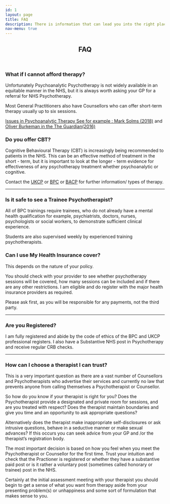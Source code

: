 ```yaml
---
id: 1
layout: page
title: FAQ
description: There is information that can lead you into the right place to interact with me please have a look.
nav-menu: true
---
```


<!-- Main -->

<div id="main" class="alt">
    <section id="one">
    	<div class="inner">
    		<header class="major">
    			<h1>FAQ</h1>
    		</header>
    		<div class="row">
    			<div class="6u 12u$(small)">
    				<h3>What if I cannot afford therapy?</h3>
    					<p class="mdownf">Unfortunately Psychoanalytic Psychotherapy is not widely available in an equitable manner in the NHS, but it is always worth asking your GP for a referral for NHS Psychotherapy.</p>
    					<p class="mdownf">Most General Practitioners also have Counsellors who can offer short-term therapy usually up to six sessions.</p>
							<p class="mdownf"><a href="https://goo.gl/Ub5Sgg" target="_blank">Issues in Psychoanalytic Therapy See for example : Mark Solms (2018)</a> and <a href="https://theguardian.com/science/2016/jan/07/therapy-wars-revenge-of-freud-cognitive-behavioural-therapy" target="_blank">Oliver Burkeman in the The Guardian(2016)</a></p>
    		  </div>
    				<div class="6u 12u$(small)">
    					<h3>Do you offer CBT?</h3>
    		      <p class="mdownf">Cognitive Behavioural Therapy (CBT) is increasingly being recommended to patients in the NHS. This can be an effective method of treatment in the short - term, but it is important to look at the longer - term evidence for effectiveness of any psychotherapy treatment whether psychoanalytic or cognitive.</p>
    					<p class="mdownf">Contact the <a href="http://www.psychotherapy.org.uk/">UKCP</a> or <a href="https://www.bpc.org.uk/">BPC</a> or <a href="https://www.bacp.co.uk/">BACP</a> for further information/ types of therapy.</p>
    		  </div>
    		</div>
    		<hr>
    		<div class="row">
    		  <div class="6u 12u$(small)">
    		      <h3 class="altcoldark mdownf mup">Is it safe to see a Trainee Psychotherapist?</h3>
    		      <p class="mdownf">All of BPC trainings require trainees, who do not already have a mental health qualification for example, psychiatrists, doctors, nurses, psychologists or social workers, to demonstrate sufficient clinical experience.</p>
    		      <p class="mdownf">Students are also supervised weekly by experienced training psychotherapists.</p>
    		  </div>
    			<div class="6u 12u$(small)">
    			  <h3 class="altcoldark mdownf mup">Can I use My Health Insurance cover? </h3>
    			  <p class="mdownf">This depends on the nature of your policy.</p>
    			  <p class="mdownf">You should check with your provider to see whether psychotherapy  sessions will be covered, how many sessions can be included and if there are any other restrictions. I am eligible and do register with the major health insurance providers as required.</p>
    			  <p class="mdownf">Please ask first, as you will be responsible for any payments, not the third party.</p>
    			</div>
    		</div>
    			<hr>
    		<div class="row">
    			<div class="12u">
    			  <h3 class="altcoldark mdownf mup">Are you Registered?</h3>
    			  <p class="mdownf">I am fully registered and abide by the code of ethics of the BPC and UKCP  professional registers. I also have a Substantive NHS post in Psychotherapy and  receive regular CRB checks.</p>
    			</div>
    		</div>
    		<hr>
    		<div class="row">
    			<div class="12u">
    			  <h3 class="altcoldark mdownf">How can I choose a therapist I can trust?</h3>
    			  <p class="mdownf">This is a very important question as there are a vast number of Counsellors and Psychotherapists who advertise their services and currently no law that prevents anyone from calling themselves  a Psychotherapist or Counsellor.</p>
    			  <p class="mdownf">So how do you know if your therapist is right for you?  Does the Psychotherapist provide a designated and private room for sessions, and are you treated with respect? Does the therapist maintain boundaries and give you time and an opportunity to ask appropriate questions? </p>
    			  <p>Alternatively does the therapist make inappropriate self-disclosures or ask intrusive questions, behave in a seductive manner or make sexual advances? If this occurs you can seek advice from your GP and /or the therapist’s registration body.</p>
    			  <p>The most important decision is based on how you feel when you meet the Psychotherapist or Counsellor for the first time. Trust your intuition and check that the Practioner is registered or whether they have a substantive paid post or is it rather a voluntary post (sometimes called honorary or trainee) post in the NHS.</p>
    				<p>Certainly at the initial assessment meeting with your therapist you should begin to get a sense of what you want from therapy aside from your presenting problem(s) or unhappiness and some sort of formulation that makes sense to you.</p>
    		  </div>
    		</div>
    	</div>
    </section>
</div>
